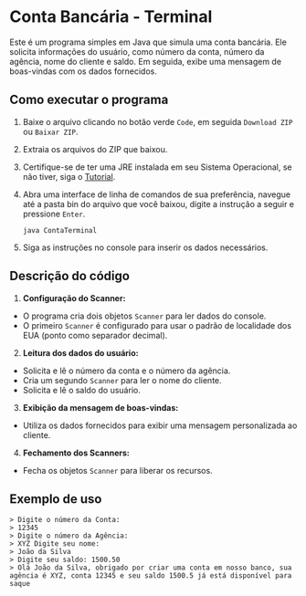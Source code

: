 # Conta Bancária - Terminal

Este é um programa simples em Java que simula uma conta bancária. Ele solicita informações do usuário, como número da conta, número da agência, nome do cliente e saldo. Em seguida, exibe uma mensagem de boas-vindas com os dados fornecidos.

## Como executar o programa

1. Baixe o arquivo clicando no botão verde `Code`, em seguida `Download ZIP` ou `Baixar ZIP`.

2. Extraia os arquivos do ZIP que baixou.

3. Certifique-se de ter uma JRE instalada em seu Sistema Operacional, se não tiver, siga o [Tutorial](https://mauriciogeneroso.medium.com/configurando-java-1-instala%C3%A7%C3%A3o-do-jre-e-do-jdk-no-windows-38cacace0377).

4. Abra uma interface de linha de comandos de sua preferência, navegue até a pasta bin do arquivo que você baixou, digite a instrução a seguir e pressione `Enter`.
    ```
    java ContaTerminal
    ```

5. Siga as instruções no console para inserir os dados necessários.

## Descrição do código

1. **Configuração do Scanner:**
- O programa cria dois objetos `Scanner` para ler dados do console.
- O primeiro `Scanner` é configurado para usar o padrão de localidade dos EUA (ponto como separador decimal).

2. **Leitura dos dados do usuário:**
- Solicita e lê o número da conta e o número da agência.
- Cria um segundo `Scanner` para ler o nome do cliente.
- Solicita e lê o saldo do usuário.

3. **Exibição da mensagem de boas-vindas:**
- Utiliza os dados fornecidos para exibir uma mensagem personalizada ao cliente.

4. **Fechamento dos Scanners:**
- Fecha os objetos `Scanner` para liberar os recursos.

## Exemplo de uso
```
> Digite o número da Conta:
> 12345 
> Digite o número da Agência:
> XYZ Digite seu nome:
> João da Silva
> Digite seu saldo: 1500.50
> Olá João da Silva, obrigado por criar uma conta em nosso banco, sua agência é XYZ, conta 12345 e seu saldo 1500.5 já está disponível para saque
```
